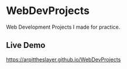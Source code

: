 # WebDevProjects

Web Development Projects I made for practice.

## Live Demo

https://arpittheslayer.github.io/WebDevProjects
